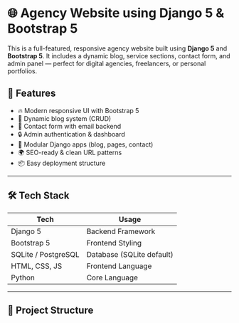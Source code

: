 
# 🌐 Agency Website using Django 5 & Bootstrap 5

This is a full-featured, responsive agency website built using **Django 5** and **Bootstrap 5**. It includes a dynamic blog, service sections, contact form, and admin panel — perfect for digital agencies, freelancers, or personal portfolios.

## 🚀 Features

- 🔥 Modern responsive UI with Bootstrap 5
- 📝 Dynamic blog system (CRUD)
- 📧 Contact form with email backend
- 🔒 Admin authentication & dashboard
- 📂 Modular Django apps (blog, pages, contact)
- 🌍 SEO-ready & clean URL patterns
- 📦 Easy deployment structure

---

## 🛠️ Tech Stack

| Tech             | Usage                      |
|------------------|----------------------------|
| Django 5         | Backend Framework          |
| Bootstrap 5      | Frontend Styling           |
| SQLite / PostgreSQL | Database (SQLite default) |
| HTML, CSS, JS    | Frontend Language          |
| Python           | Core Language              |

---

## 📁 Project Structure

